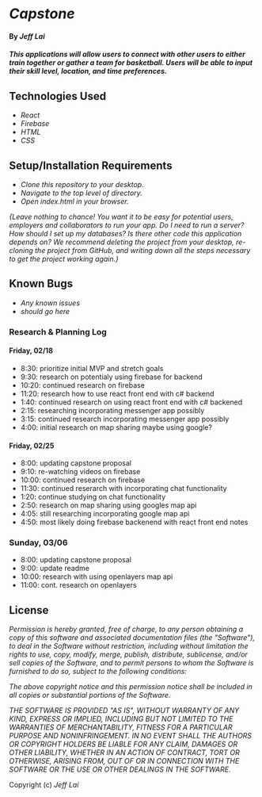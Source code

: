 # _Capstone_

#### By _**Jeff Lai**_

#### _This applications will allow users to connect with other users to either train together or gather a team for basketball. Users will be able to input their skill level, location, and time preferences._

## Technologies Used

* _React_
* _Firebase_
* _HTML_
* _CSS_


## Setup/Installation Requirements

* _Clone this repository to your desktop._
* _Navigate to the top level of directory._
* _Open index.html in your browser._

_{Leave nothing to chance! You want it to be easy for potential users, employers and collaborators to run your app. Do I need to run a server? How should I set up my databases? Is there other code this application depends on? We recommend deleting the project from your desktop, re-cloning the project from GitHub, and writing down all the steps necessary to get the project working again.}_

## Known Bugs

* _Any known issues_
* _should go here_


### Research & Planning Log
#### Friday, 02/18
* 8:30: prioritize initial MVP and stretch goals
* 9:30: research on potentialy using firebase for backend
* 10:20: continued research on firebase
* 11:20: research how to use react front end with c# backend
* 1:40: continued research on using react front end with c# backened
* 2:15: researching incorporating messenger app possibly
* 3:15: continued research incorporating messenger app possibly
* 4:00: initial research on map sharing maybe using google?

#### Friday, 02/25
* 8:00: updating capstone proposal
* 9:10: re-watching videos on firebase
* 10:00: continued research on firebase
* 11:30: continued reserarch with incorporating chat functionality
* 1:20: continue studying on chat functionality
* 2:50: research on map sharing using googles map api
* 4:05: still researching incorporating google map api
* 4:50: most likely doing firebase backenend with react front end notes

### Sunday, 03/06
* 8:00: updating capstone proposal
* 9:00: update readme
* 10:00: research with using openlayers map api
* 11:00: cont. research on openlayers
## License

_Permission is hereby granted, free of charge, to any person obtaining a copy
of this software and associated documentation files (the "Software"), to deal
in the Software without restriction, including without limitation the rights
to use, copy, modify, merge, publish, distribute, sublicense, and/or sell
copies of the Software, and to permit persons to whom the Software is
furnished to do so, subject to the following conditions:_

_The above copyright notice and this permission notice shall be included in all
copies or substantial portions of the Software._

_THE SOFTWARE IS PROVIDED "AS IS", WITHOUT WARRANTY OF ANY KIND, EXPRESS OR
IMPLIED, INCLUDING BUT NOT LIMITED TO THE WARRANTIES OF MERCHANTABILITY,
FITNESS FOR A PARTICULAR PURPOSE AND NONINFRINGEMENT. IN NO EVENT SHALL THE
AUTHORS OR COPYRIGHT HOLDERS BE LIABLE FOR ANY CLAIM, DAMAGES OR OTHER
LIABILITY, WHETHER IN AN ACTION OF CONTRACT, TORT OR OTHERWISE, ARISING FROM,
OUT OF OR IN CONNECTION WITH THE SOFTWARE OR THE USE OR OTHER DEALINGS IN THE
SOFTWARE._


Copyright (c) _Jeff Lai_